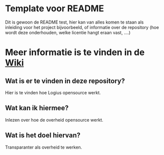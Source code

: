 
# Template voor README

Dit is gewoon de README test, hier kan van alles komen te staan als inleiding voor het project bijvoorbeeld, of informatie over de repository (hoe wordt deze onderhouden, welke licentie hangt eraan vast, ....)


# Meer informatie is te vinden in de [Wiki](https://github.com/Stevenvdberg20/WikiTest/wiki)

## Wat is er te vinden in deze repository?

Hier is te vinden hoe Logius opensource werkt.

## Wat kan ik hiermee?

Inlezen over hoe de overheid opensource werkt.

## Wat is het doel hiervan?

Transparanter als overheid te werken.

